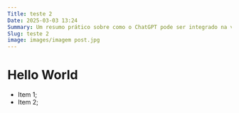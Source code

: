 ```yaml
---
Title: teste 2
Date: 2025-03-03 13:24
Summary: Um resumo prático sobre como o ChatGPT pode ser integrado na vida cotidiana.
Slug: teste 2
image: images/imagem post.jpg
---
```


# Hello World
* Item 1;
* Item 2;